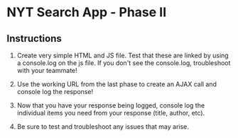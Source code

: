 # NYT Search App - Phase II

## Instructions

1. Create very simple HTML and JS file. Test that these are linked by using a console.log on the js file. If you don't see the console.log, troubleshoot with your teammate! 

2. Use the working URL from the last phase to create an AJAX call and console log the response!

3. Now that you have your response being logged, console log the individual items you need from your response (title, author, etc). 

4. Be sure to test and troubleshoot any issues that may arise.  